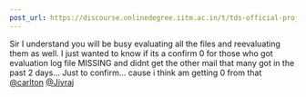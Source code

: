 ```yaml
---
post_url: https://discourse.onlinedegree.iitm.ac.in/t/tds-official-project1-discrepencies/171141/234
---
```

Sir I understand you will be busy evaluating all the files and reevaluating them as well. I just wanted to know if its a confirm 0 for those who got evaluation log file MISSING and didnt get the other mail that many got in the past 2 days… Just to confirm… cause i think am getting 0 from that [@carlton](/u/carlton) [@Jivraj](/u/jivraj)
